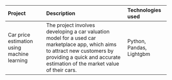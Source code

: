 | Project | Description | Technologies used | 
| :---------------------- | :---------------------- | :---------------------- |
| Car price estimation using machine learning | The project involves developing a car valuation model for a used car marketplace app, which aims to attract new customers by providing a quick and accurate estimation of the market value of their cars. | Python, Pandas, Lightgbm |
